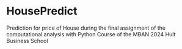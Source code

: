 # HousePredict
Prediction for price of House during the final assignment of the computational analysis with Python Course of the MBAN 2024 Hult Business School

